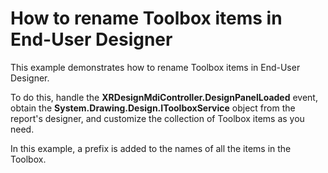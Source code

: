 # How to rename Toolbox items in End-User Designer


<p>This example demonstrates how to rename Toolbox items in End-User Designer.</p><p>To do this, handle the <strong>XRDesignMdiController.DesignPanelLoaded</strong> event, obtain the <strong>System.Drawing.Design.IToolboxService</strong> object from the report's designer, and customize the collection of Toolbox items as you need.</p><p>In this example, a prefix is added to the names of all the items in the Toolbox.</p>

<br/>


